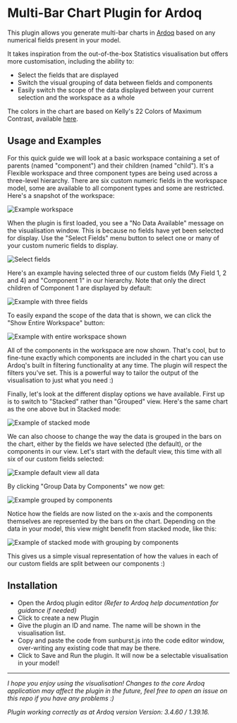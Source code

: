Multi-Bar Chart Plugin for Ardoq
======

This plugin allows you generate multi-bar charts in [Ardoq](https://ardoq.com/) based on any numerical fields present in your model.

It takes inspiration from the out-of-the-box Statistics visualisation but offers more customisation, including the ability to:
- Select the fields that are displayed
- Switch the visual grouping of data between fields and components
- Easily switch the scope of the data displayed between your current selection and the workspace as a whole

The colors in the chart are based on Kelly's 22 Colors of Maximum Contrast, available [here](https://gist.github.com/ollieglass/f6ddd781eeae1d24e391265432297538).

## Usage and Examples

For this quick guide we will look at a basic workspace containing a set of parents (named "component") and their children (named "child"). It's a Flexible workspace and three component types are being used across a three-level hierarchy. There are six custom numeric fields in the workspace model, some are available to all component types and some are restricted. Here's a snapshot of the workspace:

![Example workspace](https://github.com/rkclark/multi-bar-chart/blob/master/img/ex_workspace.PNG)

When the plugin is first loaded, you see a "No Data Available" message on the visualisation window. This is because no fields have yet been selected for display. Use the "Select Fields" menu button to select one or many of your custom numeric fields to display.

![Select fields](https://github.com/rkclark/multi-bar-chart/blob/master/img/ex_select.PNG)

Here's an example having selected three of our custom fields (My Field 1, 2 and 4) and "Component 1" in our hierarchy. Note that only the direct children of Component 1 are displayed by default:

![Example with three fields](https://github.com/rkclark/multi-bar-chart/blob/master/img/ex_threefields.PNG)

To easily expand the scope of the data that is shown, we can click the "Show Entire Workspace" button:

![Example with entire workspace shown](https://github.com/rkclark/multi-bar-chart/blob/master/img/ex_entireworkspace.PNG)

All of the components in the workspace are now shown. That's cool, but to fine-tune exactly which components are included in the chart you can use Ardoq's built in filtering functionality at any time. The plugin will respect the filters you've set. This is a powerful way to tailor the output of the visualisation to just what you need :)

Finally, let's look at the different display options we have available. First up is to switch to "Stacked" rather than "Grouped" view. Here's the same chart as the one above but in Stacked mode:

![Example of stacked mode](https://github.com/rkclark/multi-bar-chart/blob/master/img/ex_stacked.PNG)

We can also choose to change the way the data is grouped in the bars on the chart, either by the fields we have selected (the default), or the components in our view. Let's start with the default view, this time with all six of our custom fields selected:

![Example default view all data](https://github.com/rkclark/multi-bar-chart/blob/master/img/ex_alldatadefault.PNG)

By clicking "Group Data by Components" we now get:

![Example grouped by components](https://github.com/rkclark/multi-bar-chart/blob/master/img/ex_groupbycomps.PNG)

Notice how the fields are now listed on the x-axis and the components themselves are represented by the bars on the chart. Depending on the data in your model, this view might benefit from stacked mode, like this:

![Example of stacked mode with grouping by components](https://github.com/rkclark/multi-bar-chart/blob/master/img/ex_stackcomps.PNG)

This gives us a simple visual representation of how the values in each of our custom fields are split between our components :)

## Installation

- Open the Ardoq plugin editor *(Refer to Ardoq help documentation for guidance if needed)*
- Click to create a new Plugin
- Give the plugin an ID and name. The name will be shown in the visualisation list.
- Copy and paste the code from sunburst.js into the code editor window, over-writing any existing code that may be there.
- Click to Save and Run the plugin. It will now be a selectable visualisation in your model!

---

*I hope you enjoy using the visualisation! Changes to the core Ardoq application may affect the plugin in the future, feel free to open an issue on this repo if you have any problems :)*

*Plugin working correctly as at Ardoq version Version: 3.4.60 / 1.39.16.*
